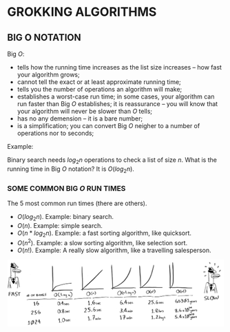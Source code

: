 # GROKKING ALGORITHMS

## BIG O NOTATION

Big $O$:

- tells how the running time increases as the list size increases – how fast your algorithm grows;
- cannot tell the exact or at least approximate running time;
- tells you the number of operations an algorithm will make;
- establishes a worst-case run time; in some cases, your algorithm can run faster than Big $O$ establishes; it is reassurance – you will know that your algorithm will never be slower than $O$ tells;
- has no any demension – it is a bare number;
- is a simplification; you can convert Big $O$ neigher to a number of operations nor to seconds;

Example:

Binary search needs $log{_2}n$ operations to check a list of size $n$. What is the running time in Big $O$ notation? It is $O(log{_2}n)$.

### SOME COMMON BIG $O$ RUN TIMES

The 5 most common run times (there are others).

- $O(log{_2}n)$. Example: binary search.
- $O(n)$. Example: simple search.
- $O(n * log{_2}n)$. Example: a fast sorting algorithm, like quicksort.
- $O(n^2)$. Example: a slow sorting algorithm, like selection sort.
- $O(n!)$. Example: A really slow algorithm, like a travelling salesperson.

![algorithms-run-times-comparison](./images/algorithms-run-times-comparison.png)
